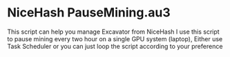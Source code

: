# NiceHash PauseMining.au3
This script can help you manage Excavator from NiceHash <nbsp />
I use this script to pause mining every two hour on a single GPU system (laptop),<nbsp />
Either use Task Scheduler or you can just loop the script according to your preference

